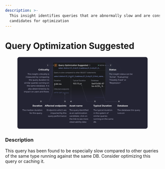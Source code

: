 ```yaml
---
description: >-
  This insight identifies queries that are abnormally slow and are considered
  candidates for optimization
---
```


# Query Optimization Suggested

<figure><img src="../../.gitbook/assets/Query Optimization Suggested - illustration.svg" alt=""><figcaption></figcaption></figure>

### Description

This query has been found to be especially slow compared to other queries of the same type running against the same DB. Consider optimizing this query or caching it.
